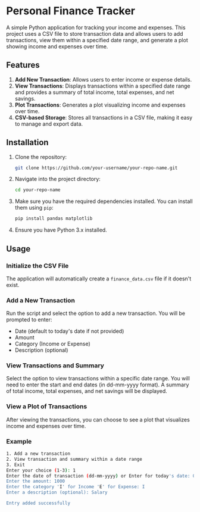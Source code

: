 # Personal Finance Tracker

A simple Python application for tracking your income and expenses. This project uses a CSV file to store transaction data and allows users to add transactions, view them within a specified date range, and generate a plot showing income and expenses over time.

## Features

1. **Add New Transaction**: Allows users to enter income or expense details.
2. **View Transactions**: Displays transactions within a specified date range and provides a summary of total income, total expenses, and net savings.
3. **Plot Transactions**: Generates a plot visualizing income and expenses over time.
4. **CSV-based Storage**: Stores all transactions in a CSV file, making it easy to manage and export data.

## Installation

1. Clone the repository:
    ```bash
    git clone https://github.com/your-username/your-repo-name.git
    ```

2. Navigate into the project directory:
    ```bash
    cd your-repo-name
    ```

3. Make sure you have the required dependencies installed. You can install them using `pip`:
    ```bash
    pip install pandas matplotlib
    ```

4. Ensure you have Python 3.x installed.

## Usage

### Initialize the CSV File
The application will automatically create a `finance_data.csv` file if it doesn't exist.

### Add a New Transaction
Run the script and select the option to add a new transaction. You will be prompted to enter:
- Date (default to today's date if not provided)
- Amount
- Category (Income or Expense)
- Description (optional)

### View Transactions and Summary
Select the option to view transactions within a specific date range. You will need to enter the start and end dates (in dd-mm-yyyy format). A summary of total income, total expenses, and net savings will be displayed.

### View a Plot of Transactions
After viewing the transactions, you can choose to see a plot that visualizes income and expenses over time.

### Example

```bash
1. Add a new transaction
2. View transaction and summary within a date range
3. Exit
Enter your choice (1-3): 1
Enter the date of transaction (dd-mm-yyyy) or Enter for today's date: 01-01-2025
Enter the amount: 1000
Enter the category 'I' for Income 'E' for Expense: I
Enter a description (optional): Salary

Entry added successfully
